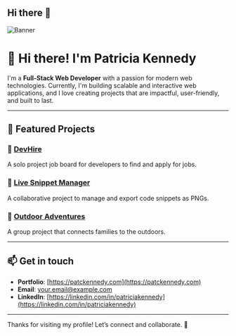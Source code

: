 ## Hi there 👋
![Banner](https://github.com/patckennedy/patckennedy/raw/main/patickennedy.jpg)

# 👋 Hi there! I'm Patricia Kennedy

I'm a **Full-Stack Web Developer** with a passion for modern web technologies. Currently, I'm building scalable and interactive web applications, and I love creating projects that are impactful, user-friendly, and built to last.

---

## 🚀 Featured Projects

### 🌟 **[DevHire](https://github.com/patckennedy/devhire)**
A solo project job board for developers to find and apply for jobs.

### 🌟 **[Live Snippet Manager](https://github.com/patckennedy/live-snippet-manager)**
A collaborative project to manage and export code snippets as PNGs.

### 🌟 **[Outdoor Adventures](https://github.com/patckennedy/outdoor-adventures)**
A group project that connects families to the outdoors.

---

## 📫 Get in touch

- **Portfolio**: [https://patckennedy.com](https://patckennedy.com)
- **Email**: [your.email@example.com](mailto:your.email@example.com)
- **LinkedIn**: [https://linkedin.com/in/patriciakennedy](https://linkedin.com/in/patriciakennedy)

---

Thanks for visiting my profile! Let’s connect and collaborate. 🚀

